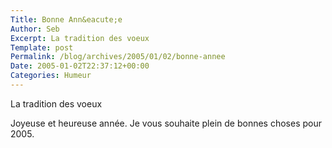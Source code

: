 ```yaml
--- 
Title: Bonne Ann&eacute;e
Author: Seb
Excerpt: La tradition des voeux
Template: post
Permalink: /blog/archives/2005/01/02/bonne-annee
Date: 2005-01-02T22:37:12+00:00
Categories: Humeur
--- 
```


La tradition des voeux<!--more-->

Joyeuse et heureuse ann&eacute;e. Je vous souhaite plein de bonnes choses pour 2005.